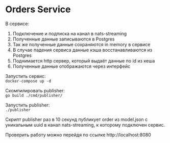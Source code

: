 # Orders Service

В сервисе:
1. Подключение и подписка на канал в nats-streaming
2. Полученные данные записываются в Postgres
3. Так же полученные данные сохраняются in memory в сервисе
4. В случае падения сервиса данные кэша восстанавливаются из Postgres
5. Поднимается http сервер, который выдаёт данные по id из кеша
6. Полученные данные отображаются через интерфейс

Запустить сервис:\
```docker-compose up -d```

Скомпилировать publisher:\
```go build ./cmd/publisher/```

Запустить publisher:\
```./publisher```

Скрипт publisher раз в 10 секунд публикует order из model.json с уникальным uuid в канал nats-streaming, к которому подключен сервис.

Проверить работу можно перейдя по ссылке http://localhost:8080
